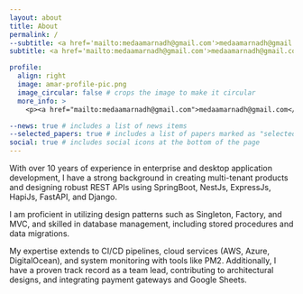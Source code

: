 ```yaml
---
layout: about
title: About
permalink: /
--subtitle: <a href='mailto:medaamarnadh@gmail.com'>medaamarnadh@gmail.com</a>. Address. Contacts. Moto. Etc.
subtitle: <a href='mailto:medaamarnadh@gmail.com'>medaamarnadh@gmail.com</a>

profile:
  align: right
  image: amar-profile-pic.png
  image_circular: false # crops the image to make it circular
  more_info: >
    <p><a href="mailto:medaamarnadh@gmail.com">medaamarnadh@gmail.com</a></p>

--news: true # includes a list of news items
--selected_papers: true # includes a list of papers marked as "selected={true}"
social: true # includes social icons at the bottom of the page
---
```

With over 10 years of experience in enterprise and desktop application development, I have a strong background in creating multi-tenant products and designing robust REST APIs using SpringBoot, NestJs, ExpressJs, HapiJs, FastAPI, and Django. 

I am proficient in utilizing design patterns such as Singleton, Factory, and MVC, and skilled in database management, including stored procedures and data migrations. 

My expertise extends to CI/CD pipelines, cloud services (AWS, Azure, DigitalOcean), and system monitoring with tools like PM2. Additionally, I have a proven track record as a team lead, contributing to architectural designs, and integrating payment gateways and Google Sheets.

